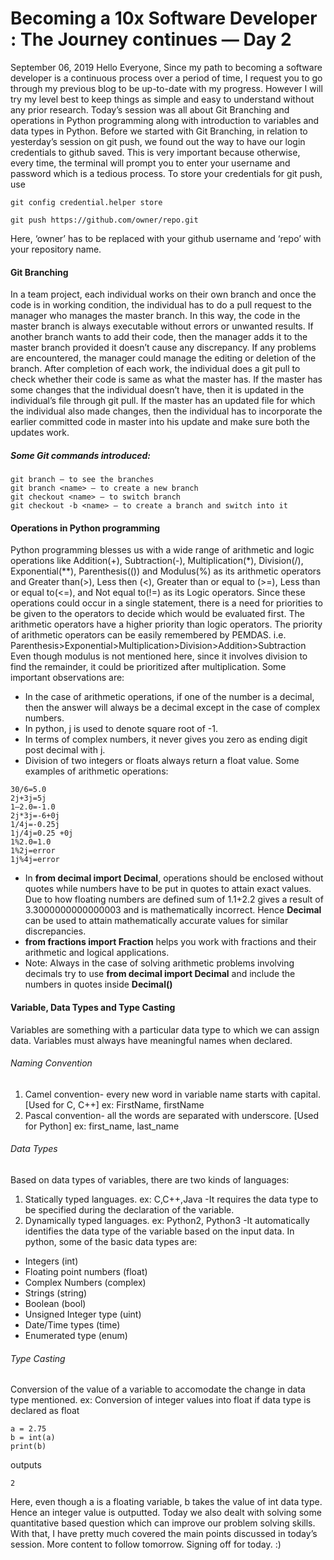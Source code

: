 # Becoming a 10x Software Developer : The Journey continues — Day 2
September 06, 2019
Hello Everyone,
Since my path to becoming a software developer is a continuous process over a period of time, I request you to go through my previous blog to be up-to-date with my progress. However I will try my level best to keep things as simple and easy to understand without any prior research.
Today’s session was all about Git Branching and operations in Python programming along with introduction to variables and data types in Python.
Before we started with Git Branching, in relation to yesterday’s session on git push, we found out the way to have our login credentials to github saved. This is very important because otherwise, every time, the terminal will prompt you to enter your username and password which is a tedious process.
To store your credentials for git push, use
```
git config credential.helper store
```
```
git push https://github.com/owner/repo.git
```
Here, ‘owner’ has to be replaced with your github username and ‘repo’ with your repository name.

#### Git Branching
In a team project, each individual works on their own branch and once the code is in working condition, the individual has to do a pull request to the manager who manages the master branch. In this way, the code in the master branch is always executable without errors or unwanted results. If another branch wants to add their code, then the manager adds it to the master branch provided it doesn’t cause any discrepancy. If any problems are encountered, the manager could manage the editing or deletion of the branch.
After completion of each work, the individual does a git pull to check whether their code is same as what the master has. If the master has some changes that the individual doesn’t have, then it is updated in the individual’s file through git pull. If the master has an updated file for which the individual also made changes, then the individual has to incorporate the earlier committed code in master into his update and make sure both the updates work.
##### Some Git commands introduced:
```
git branch — to see the branches
git branch <name> — to create a new branch
git checkout <name> — to switch branch
git checkout -b <name> — to create a branch and switch into it
```
#### Operations in Python programming
Python programming blesses us with a wide range of arithmetic and logic operations like Addition(+), Subtraction(-), Multiplication(\*), Division(/), Exponential(**), Parenthesis(()) and Modulus(%) as its arithmetic operators and Greater than(>), Less then (<), Greater than or equal to (>=), Less than or equal to(<=), and Not equal to(!=) as its Logic operators.
Since these operations could occur in a single statement, there is a need for priorities to be given to the operators to decide which would be evaluated first. The arithmetic operators have a higher priority than logic operators. The priority of arithmetic operators can be easily remembered by PEMDAS.
i.e. Parenthesis>Exponential>Multiplication>Division>Addition>Subtraction
Even though modulus is not mentioned here, since it involves division to find the remainder, it could be prioritized after multiplication.
Some important observations are:
* In the case of arithmetic operations, if one of the number is a decimal, then the answer will always be a decimal except in the case of complex numbers.
* In python, j is used to denote square root of -1.
* In terms of complex numbers, it never gives you zero as ending digit post decimal with j.
* Division of two integers or floats always return a float value.
Some examples of arithmetic operations:
```
30/6=5.0
2j+3j=5j
1–2.0=-1.0
2j*3j=-6+0j
1/4j=-0.25j
1j/4j=0.25 +0j
1%2.0=1.0
1%2j=error
1j%4j=error
```
* In **from decimal import Decimal**,
operations should be enclosed without quotes while numbers have to be put in quotes to attain exact values. Due to how floating numbers are defined sum of 1.1+2.2 gives a result of 3.3000000000000003 and is mathematically incorrect. Hence **Decimal** can be used to attain mathematically accurate values for similar discrepancies.
* **from fractions import Fraction**
helps you work with fractions and their arithmetic and logical applications.
* Note: Always in the case of solving arithmetic problems involving decimals try to use **from decimal import Decimal** and include the numbers in quotes inside **Decimal()**
#### Variable, Data Types and Type Casting
Variables are something with a particular data type to which we can assign data. Variables must always have meaningful names when declared.
###### Naming Convention
1. Camel convention- every new word in variable name starts with capital. [Used for C, C++]
ex: FirstName, firstName
2. Pascal convention- all the words are separated with underscore. [Used for Python]
ex: first_name, last_name
###### Data Types
Based on data types of variables, there are two kinds of languages:
1. Statically typed languages. ex: C,C++,Java
-It requires the data type to be specified during the declaration of the variable.
2. Dynamically typed languages. ex: Python2, Python3
-It automatically identifies the data type of the variable based on the input data.
In python, some of the basic data types are:
* Integers (int)
* Floating point numbers (float)
* Complex Numbers (complex)
* Strings (string)
* Boolean (bool)
* Unsigned Integer type (uint)
* Date/Time types (time)
* Enumerated type (enum)
###### Type Casting
Conversion of the value of a variable to accomodate the change in data type mentioned.
ex: Conversion of integer values into float if data type is declared as float
```
a = 2.75
b = int(a)
print(b)
```
outputs
```
2
```
Here, even though a is a floating variable, b takes the value of int data type. Hence an integer value is outputted.
Today we also dealt with solving some quantitative based question which can improve our problem solving skills. With that, I have pretty much covered the main points discussed in today’s session. More content to follow tomorrow.
Signing off for today. :)
